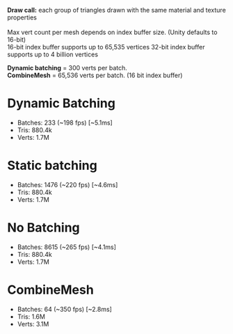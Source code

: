**Draw call:** each group of triangles drawn with the same material and texture properties<br />
 <br />
Max vert count per mesh depends on index buffer size. (Unity defaults to 16-bit)<br />
16-bit index buffer supports up to 65,535 vertices
32-bit index buffer supports up to 4 billion vertices<br />

**Dynamic batching** = 300 verts per batch.<br />
**CombineMesh** = 65,536 verts per batch. (16 bit index buffer)

# Dynamic Batching
* Batches: 233 (~198 fps) [~5.1ms]
* Tris: 880.4k
* Verts: 1.7M

# Static batching
* Batches: 1476 (~220 fps) [~4.6ms]
* Tris: 880.4k
* Verts: 1.7M

# No Batching
* Batches: 8615 (~265 fps) [~4.1ms]
* Tris: 880.4k
* Verts: 1.7M

# CombineMesh
* Batches: 64 (~350 fps) [~2.8ms]
* Tris: 1.6M
* Verts: 3.1M


